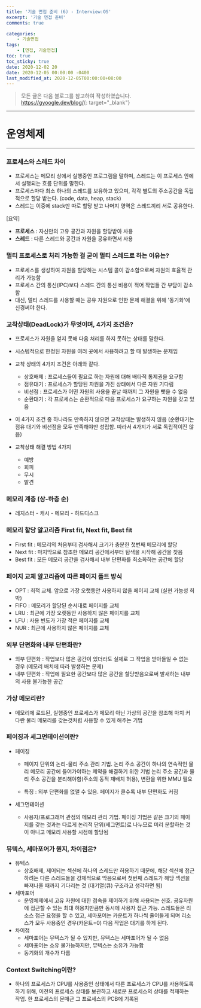 ```yaml
---
title: '기술 면접 준비 (6) - Interview:OS'
excerpt: '기술 면접 준비'
comments: true

categories:
    - 기술면접
tags:
    - [면접, 기술면접]
toc: true
toc_sticky: true
date: 2020-12-02 20
date: 2020-12-05 00:00:00 -0400
last_modified_at: 2020-12-05T00:00:00+08:00
---
```


> 모든 글은 다음 블로그를 참고하여 작성하였습니다.<br> <https://gyoogle.dev/blog/>{: target="\_blank"}

<hr>

# 운영체제

<hr>

### 프로세스와 스레드 차이

-   프로세스는 메모리 상에서 실행중인 프로그램을 말하며, 스레드는 이 프로세스 안에서 실행되는 흐름 단위를 말한다.
-   프로세스마다 최소 하나의 스레드를 보유하고 있으며, 각각 별도의 주소공간을 독립적으로 할당 받는다. (code, data, heap, stack)
-   스레드는 이중에 stack만 따로 할당 받고 나머지 영역은 스레드끼리 서로 공유한다.

&#91;요약&#93;

-   **프로세스** : 자신만의 고유 공간과 자원을 할당받아 사용
-   **스레드** : 다른 스레드와 공간과 자원을 공유하면서 사용

### 멀티 프로세스로 처리 가능한 걸 굳이 멀티 스레드로 하는 이유는?

-   프로세스를 생성하여 자원을 할당하는 시스템 콜이 감소함으로써 자원의 효율적 관리가 가능함
-   프로세스 간의 통신(IPC)보다 스레드 간의 통신 비용이 적어 작업들 간 부담이 감소함
-   대신, 멀티 스레드를 사용할 때는 공유 자원으로 인한 문제 해결을 위해 '동기화'에 신경써야 한다.

### 교착상태(DeadLock)가 무엇이며, 4가지 조건은?

-   프로세스가 자원을 얻지 못해 다음 처리를 하지 못하는 상태를 말한다.
-   시스템적으로 한정된 자원을 여러 곳에서 사용하려고 할 때 발생하는 문제임
-   교착 상태의 4가지 조건은 아래와 같다.
    -   상호배제 : 프로세스들이 필요로 하는 자원에 대해 배타적 통제권을 요구함
    -   점유대기 : 프로세스가 할당된 자원을 가진 상태에서 다른 자원 기다림
    -   비선점 : 프로세스가 어떤 자원의 사용을 끝날 때까지 그 자원을 뺏을 수 없음
    -   순환대기 : 각 프로세스는 순환적으로 다음 프로세스가 요구하는 자원을 갖고 있음
-   이 4가지 조건 중 하나라도 만족하지 않으면 교착상태는 발생하지 않음
    (순환대기는 점유 대기와 비선점을 모두 만족해야만 성립함. 따라서 4가지가 서로 독립적이진 않음)

-   교착상태 해결 방법 4가지
    -   예방
    -   회피
    -   무시
    -   발견

### 메모리 계층 (상-하층 순)

-   레지스터 - 캐시 - 메모리 - 하드디스크

### 메모리 할당 알고리즘 First fit, Next fit, Best fit

-   First fit : 메모리의 처음부터 검사해서 크기가 충분한 첫번째 메모리에 할당
-   Next fit : 마지막으로 참조한 메모리 공간에서부터 탐색을 시작해 공간을 찾음
-   Best fit : 모든 메모리 공간을 검사해서 내부 단편화를 최소화하는 공간에 할당

### 페이지 교체 알고리즘에 따른 페이지 폴트 방식

-   OPT : 최적 교체. 앞으로 가장 오랫동안 사용하지 않을 페이지 교체 (실현 가능성 희박)
-   FIFO : 메모리가 할당된 순서대로 페이지를 교체
-   LRU : 최근에 가장 오랫동안 사용하지 않은 페이지를 교체
-   LFU : 사용 빈도가 가장 적은 페이지를 교체
-   NUR : 최근에 사용하지 않은 페이지를 교체

### 외부 단편화와 내부 단편화란?

-   외부 단편화 : 작업보다 많은 공간이 있더라도 실제로 그 작업을 받아들일 수 없는 경우 (메모리 배치에 따라 발생하는 문제)
-   내부 단편화 : 작업에 필요한 공간보다 많은 공간을 할당받음으로써 발새하는 내부의 사용 불가능한 공간

### 가상 메모리란?

-   메모리에 로드된, 실행중인 프로세스가 메모리 아닌 가상의 공간을 참조해 마치 커다란 물리 메모리를 갖는것처럼 사용할 수 있게 해주는 기법

### 페이징과 세그먼테이션이란?

-   페이징

    -   페이지 단위의 논리-물리 주소 관리 기법. 논리 주소 공간이 하나의 연속적인 물리 메모리 공간에 들어가야하는 제약을 해결하기 위한 기법 논리 주소 공간과 물리 주소 공간을 분리해야함(주소의 동적 재배치 허용), 변환을 위한 MMU 필요

    -   특징 : 외부 단편화를 없앨 수 있음. 페이지가 클수록 내부 단편화도 커짐

-   세그먼테이션
    -   사용자/프로그래머 관점의 메모리 관리 기법. 페이징 기법은 같은 크기의 페이지를 갖는 것과는 다르게 논리적 단위(세그먼트)로 나누므로 미리 분할하는 것이 아니고 메모리 사용할 시점에 할당됨

### 뮤텍스, 세마포어가 뭔지, 차이점은?

-   뮤텍스
    -   상호배제, 제어되는 섹션에 하나의 스레드만 허용하기 때문에, 해당 섹션에 접근하려는 다른 스레드들을 강제적으로 막음으로써 첫번째 스레드가 해당 섹션을 빠져나올 때까지 기다리는 것 (대기열(큐) 구조라고 생각하면 됨)
-   세마포어
    -   운영체제에서 고유 자원에 대한 접속을 제어하기 위해 사용되는 신호. 공유자원에 접근할 수 있는 최대 허용치만큼만 동시에 사용자 접근 가능. 스레드들은 리소스 접근 요청을 할 수 있고, 세마포어는 카운트가 하나씩 줄어들게 되며 리소스가 모두 사용중인 경우(카운트=0) 다음 작업은 대기를 하게 된다.
-   차이점
    -   세마포어는 뮤텍스가 될 수 있지만, 뮤텍스는 세마포어가 될 수 없음
    -   세마포어는 소유 불가능하지만, 뮤텍스는 소유가 가능함
    -   동기화의 개수가 다름

### Context Switching이란?

-   하나의 프로세스가 CPU를 사용중인 상태에서 다른 프로세스가 CPU를 사용하도록 하기 위해, 이전의 프로세스 상태를 보관하고 새로운 프로세스의 상태를 적재하는 작업. 한 프로세스의 문매근 그 프로세스의 PCB에 기록됨

